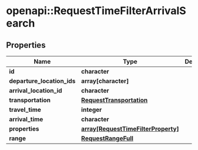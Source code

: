 # openapi::RequestTimeFilterArrivalSearch


## Properties
Name | Type | Description | Notes
------------ | ------------- | ------------- | -------------
**id** | **character** |  | 
**departure_location_ids** | **array[character]** |  | 
**arrival_location_id** | **character** |  | 
**transportation** | [**RequestTransportation**](RequestTransportation.md) |  | 
**travel_time** | **integer** |  | 
**arrival_time** | **character** |  | 
**properties** | [**array[RequestTimeFilterProperty]**](RequestTimeFilterProperty.md) |  | 
**range** | [**RequestRangeFull**](RequestRangeFull.md) |  | [optional] 


